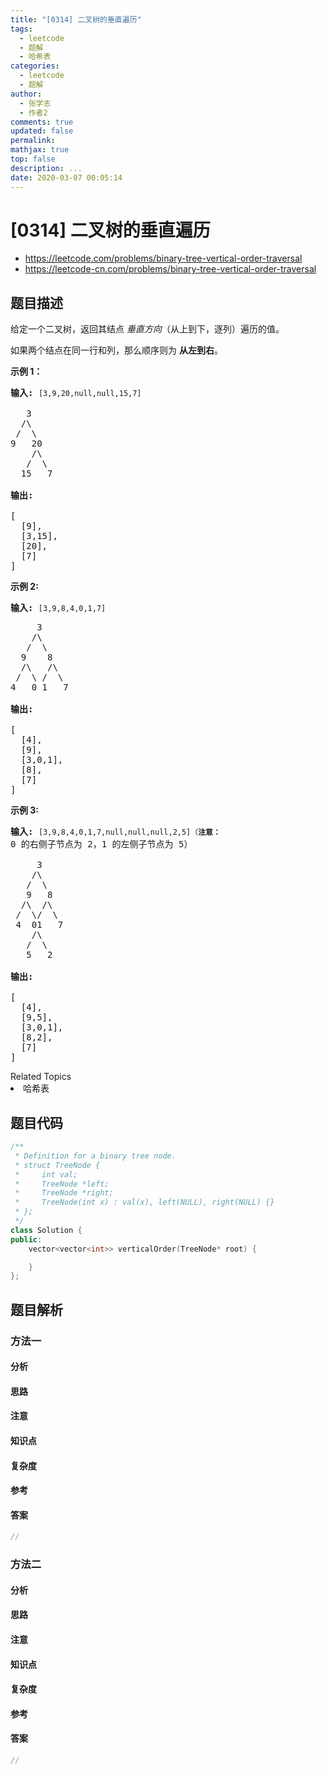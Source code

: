 ```yaml
---
title: "[0314] 二叉树的垂直遍历"
tags:
  - leetcode
  - 题解
  - 哈希表
categories:
  - leetcode
  - 题解
author:
  - 张学志
  - 作者2
comments: true
updated: false
permalink:
mathjax: true
top: false
description: ...
date: 2020-03-07 00:05:14
---
```



# [0314] 二叉树的垂直遍历
* https://leetcode.com/problems/binary-tree-vertical-order-traversal
* https://leetcode-cn.com/problems/binary-tree-vertical-order-traversal


## 题目描述

<p>给定一个二叉树，返回其结点&nbsp;<em>垂直方向</em>（从上到下，逐列）遍历的值。</p>

<p>如果两个结点在同一行和列，那么顺序则为&nbsp;<strong>从左到右</strong>。</p>

<p><strong>示例 1：</strong></p>

<pre><strong>输入:</strong> <code>[3,9,20,null,null,15,7]
</code>
   3
  /\
 /  \
9   20
    /\
   /  \
  15   7 

<strong>输出:
</strong>
[
  [9],
  [3,15],
  [20],
  [7]
]
</pre>

<p><strong>示例&nbsp;2:</strong></p>

<pre><strong>输入: </strong><code>[3,9,8,4,0,1,7]

</code>     3
    /\
   /  \
  9    8
  /\   /\
 /  \ /  \
4   0 1   7 

<strong>输出:</strong>

[
  [4],
  [9],
  [3,0,1],
  [8],
  [7]
]
</pre>

<p><strong>示例 3:</strong></p>

<pre><strong>输入:</strong> <code>[3,9,8,4,0,1,7,null,null,null,2,5]（<strong>注意：</strong></code>0 的右侧子节点为 2，1 的左侧子节点为 5）

     3
    /\
   /  \
   9   8
  /\  /\
 /  \/  \
 4  01   7
    /\
   /  \
   5   2

<strong>输出:</strong>

[
  [4],
  [9,5],
  [3,0,1],
  [8,2],
  [7]
]
</pre>
<div><div>Related Topics</div><div><li>哈希表</li></div></div>


## 题目代码

```cpp
/**
 * Definition for a binary tree node.
 * struct TreeNode {
 *     int val;
 *     TreeNode *left;
 *     TreeNode *right;
 *     TreeNode(int x) : val(x), left(NULL), right(NULL) {}
 * };
 */
class Solution {
public:
    vector<vector<int>> verticalOrder(TreeNode* root) {

    }
};
```


## 题目解析


### 方法一

#### 分析

#### 思路

#### 注意

#### 知识点

#### 复杂度

#### 参考

#### 答案

```cpp
//
```


### 方法二

#### 分析

#### 思路

#### 注意

#### 知识点

#### 复杂度

#### 参考

#### 答案

```cpp
//
```



